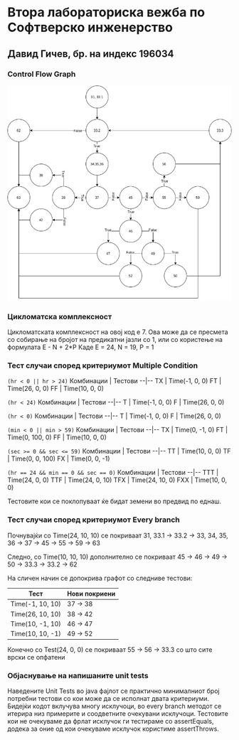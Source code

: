 # Втора лабораториска вежба по Софтверско инженерство

## Давид Гичев, бр. на индекс 196034


###  Control Flow Graph

![Dijagram](./dijagram.png)

### Цикломатска комплексност

Цикломатската комплексност на овој код е 7. Ова може да се пресмета со собирање на бројот на предикатни јазли со 1, или со користење на формулата
E - N + 2\*P
Каде Е = 24, N = 19, P = 1

### Тест случаи според критериумот Multiple Condition

`(hr < 0 || hr > 24)`
Комбинации | Тестови
--|--
TX | Time(-1, 0, 0)
FT | Time(26, 0, 0)
FF | Time(10, 0, 0)

`(hr < 24)`
Комбинации | Тестови
--|--
T | Time(-1, 0, 0)
F | Time(26, 0, 0)

`(hr < 0)`
Комбинации | Тестови
--|--
T | Time(-1, 0, 0)
F | Time(26, 0, 0)

`(min < 0 || min > 59)`
Комбинации | Тестови
--|--
TX | Time(0, -1, 0)
FT | Time(0, 100, 0)
FF | Time(10, 0, 0)

`(sec >= 0 && sec <= 59)`
Комбинации | Тестови
--|--
TT | Time(10, 0, 0)
TF | Time(0, 0, 100)
FX | Time(0, 0, -1)

`(hr == 24 && min == 0 && sec == 0)`
Комбинации | Тестови
--|--
TTT | Time(24, 0, 0)
TTF | Time(24, 0, 10)
TFX | Time(24, 10, 0)
FXX | Time(10, 0, 0)

Тестовите кои се поклопуваат ќе бидат земени во предвид по еднаш.

### Тест случаи според критериумот  Every branch 

Почнувајќи со Time(24, 10, 10) се покриваат 
31, 33.1 -> 33.2 -> 33, 34, 35, 36 -> 37 -> 45 -> 55 -> 59 -> 63

Следно, со Time(10, 10, 10) дополнително се покриваат
45 -> 46 -> 49 -> 50 -> 33.3 -> 33.2 -> 62

На сличен начин се допокрива графот со следниве тестови:

Тест | Нови покриени
-----|--------------
Тime(-1, 10, 10) |  37 -> 38
Тime(26, 10, 10) |  38 -> 42
Тime(10, -1, 10) |  46 -> 47
Time(10, 10, -1) |  49 -> 52

Конечно со Test(24, 0, 0) се покриваат 55 -> 56 -> 33.3 со што сите врски се опфатени

### Објаснување на напишаните unit tests

Наведените Unit Tests во java фајлот се практично минималниот број потребни тестови со кои може да се исполнат двата критериуми.
Бидејќи кодот вклучува многу исклучоци, во every branch методот се итерира низ примерите и соодветните очекувани исклучоци.
Тестовите кои не очекуваме да фрлат исклучок ги тестираме со assertEquals, додека за оние од кои очекуваме исклучок користиме assertThrows. 

